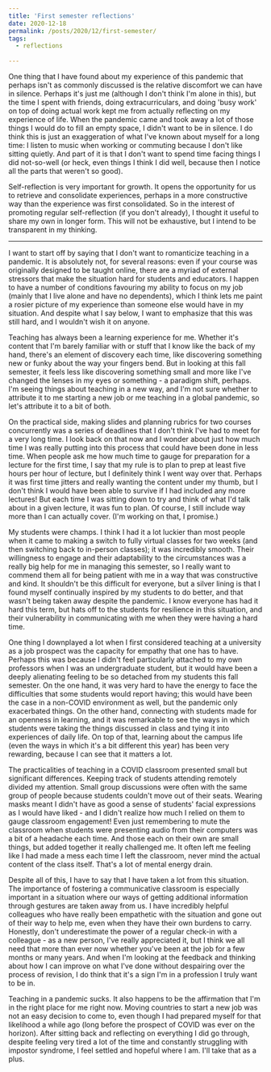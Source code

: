 ```yaml
---
title: 'First semester reflections'
date: 2020-12-18
permalink: /posts/2020/12/first-semester/
tags:
  - reflections
  
---
```


One thing that I have found about my experience of this pandemic that perhaps isn't as commonly discussed is the relative discomfort we can have in silence. Perhaps it's just me (although I don't think I'm alone in this), but the time I spent with friends, doing extracurriculars, and doing 'busy work' on top of doing actual work kept me from actually reflecting on my experience of life. When the pandemic came and took away a lot of those things I would do to fill an empty space, I didn't want to be in silence. I do think this is just an exaggeration of what I've known about myself for a long time: I listen to music when working or commuting because I don't like sitting quietly. And part of it is that I don't want to spend time facing things I did not-so-well (or heck, even things I think I did well, because then I notice all the parts that weren't so good).

Self-reflection is very important for growth. It opens the opportunity for us to retrieve and consolidate experiences, perhaps in a more constructive way than the experience was first consolidated. So in the interest of promoting regular self-reflection (if you don't already), I thought it useful to share my own in longer form. This will not be exhaustive, but I intend to be transparent in my thinking.

-------

I want to start off by saying that I don't want to romanticize teaching in a pandemic. It is absolutely not, for several reasons: even if your course was originally designed to be taught online, there are a myriad of external stressors that  make the situation hard for students and educators. I happen to have a number of conditions favouring my ability to focus on my job (mainly that I live alone and have no dependents), which I think lets me paint a rosier picture of my experience than someone else would have in my situation. And despite what I say below, I want to emphasize that this was still hard, and I wouldn't wish it on anyone.

Teaching has always been a learning experience for me. Whether it's content that I'm barely familiar with or stuff that I know like the back of my hand, there's an element of discovery each time, like discovering something new or funky about the way your fingers bend. But in looking at this fall semester, it feels less like discovering something small and more like I've changed the lenses in my eyes or something - a paradigm shift, perhaps. I'm seeing things about teaching in a new way, and I'm not sure whether to attribute it to me starting a new job or me teaching in a global pandemic, so let's attribute it to a bit of both.

On the practical side, making slides and planning rubrics for two courses concurrently was a series of deadlines that I don't think I've had to meet for a very long time. I look back on that now and I wonder about just how much time I was really putting into this process that could have been done in less time. When people ask me how much time to gauge for preparation for a lecture for the first time, I say that my rule is to plan to prep at least five hours per hour of lecture, but I definitely think I went way over that. Perhaps it was first time jitters and really wanting the content under my thumb, but I don't think I would have been able to survive if I had included any more lectures! But each time I was sitting down to try and think of what I'd talk about in a given lecture, it was fun to plan. Of course, I still include way more than I can actually cover. (I'm working on that, I promise.)

My students were champs. I think I had it a lot luckier than most people when it came to making a switch to fully virtual classes for two weeks (and then switching back to in-person classes); it was incredibly smooth. Their willingness to engage and their adaptability to the circumstances was a really big help for me in managing this semester, so I really want to commend them all for being patient with me in a way that was constructive and kind. It shouldn't be this difficult for everyone, but a silver lining is that I found myself continually inspired by my students to do better, and that wasn't being taken away despite the pandemic. I know everyone has had it hard this term, but hats off to the students for resilience in this situation, and their vulnerability in communicating with me when they were having a hard time.

One thing I downplayed a lot when I first considered teaching at a university as a job prospect was the capacity for empathy that one has to have. Perhaps this was because I didn't feel particularly attached to my own professors when I was an undergraduate student, but it would have been a deeply alienating feeling to be so detached from my students this fall semester. On the one hand, it was very hard to have the energy to face the difficulties that some students would report having; this would have been the case in a non-COVID environment as well, but the pandemic only exacerbated things. On the other hand, connecting with students made for an openness in learning, and it was remarkable to see the ways in which students were taking the things discussed in class and tying it into experiences of daily life. On top of that, learning about the campus life (even the ways in which it's a bit different this year) has been very rewarding, because I can see that it matters a lot.

The practicalities of teaching in a COVID classroom presented small but significant differences. Keeping track of students attending remotely divided my attention. Small group discussions were often with the same group of people because students couldn't move out of their seats. Wearing masks meant I didn't have as good a sense of students' facial expressions as I would have liked - and I didn't realize how much I relied on them to gauge classroom engagement! Even just remembering to mute the classroom when students were presenting audio from their computers was a bit of a headache each time. And those each on their own are small things, but added together it really challenged me. It often left me feeling like I had made a mess each time I left the classroom, never mind the actual content of the class itself. That's a lot of mental energy drain.

Despite all of this, I have to say that I have taken a lot from this situation. The importance of fostering a communicative classroom is especially important in a situation where our ways of getting additional information through gestures are taken away from us. I have incredibly helpful colleagues who have really been empathetic with the situation and gone out of their way to help me, even when they have their own burdens to carry. Honestly, don't underestimate the power of a regular check-in with a colleague - as a new person, I've really appreciated it, but I think we all need that more than ever now whether you've been at the job for a few months or many years. And when I'm looking at the feedback and thinking about how I can improve on what I've done without despairing over the process of revision, I do think that it's a sign I'm in a profession I truly want to be in.

Teaching in a pandemic sucks. It also happens to be the affirmation that I'm in the right place for me right now. Moving countries to start a new job was not an easy decision to come to, even though I had prepared myself for that likelihood a while ago (long before the prospect of COVID was ever on the horizon). After sitting back and reflecting on everything I did go through, despite feeling very tired a lot of the time and constantly struggling with impostor syndrome, I feel settled and hopeful where I am. I'll take that as a plus.

